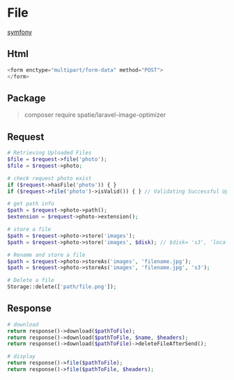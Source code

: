 # File
[symfony](https://github.com/symfony/symfony/blob/3.0/src/Symfony/Component/HttpFoundation/File/UploadedFile.php)

## Html
```php
<form enctype="multipart/form-data" method="POST">
</form>
```

## Package
> composer require spatie/laravel-image-optimizer

## Request
```php
# Retrieving Uploaded Files
$file = $request->file('photo');
$file = $request->photo;

# check request photo exist
if ($request->hasFile('photo')) { }
if ($request->file('photo')->isValid()) { } // Validating Successful Uploads

# get path info
$path = $request->photo->path();
$extension = $request->photo->extension();

# store a file
$path = $request->photo->store('images');
$path = $request->photo->store('images', $disk); // $disk= 's3', 'local', 'public'

# Rename and store a file
$path = $request->photo->storeAs('images', 'filename.jpg');
$path = $request->photo->storeAs('images', 'filename.jpg', 's3');

# Delete a file
Storage::delete(['path/file.png']);
```

## Response
```php
# download
return response()->download($pathToFile);
return response()->download($pathToFile, $name, $headers);
return response()->download($pathToFile)->deleteFileAfterSend();

# display
return response()->file($pathToFile);
return response()->file($pathToFile, $headers);
```
